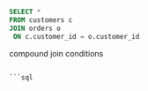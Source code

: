 ```sql
SELECT *
FROM customers c
JOIN orders o 
 ON c.customer_id = o.customer_id
```
compound join conditions
```sql

```sql
